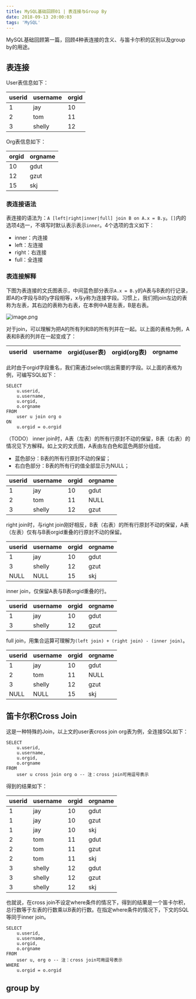 ```yaml
---
title: MySQL基础回顾01 | 表连接与Group By
date: 2018-09-13 20:00:03
tags: 'MySQL'
---
```


MySQL基础回顾第一篇，回顾4种表连接的含义、与笛卡尔积的区别以及group by的用途。

<!-- more -->

## 表连接

User表信息如下：

userid|username|orgid
---|---|---
1|jay|10
2|tom|11
3|shelly|12

Org表信息如下：

orgid|orgname
---|---
10|gdut
12|gzut
15|skj

### 表连接语法

表连接的语法为：`A [left|right|inner|full] join B on A.x = B.y`。`[]`内的选项4选一，不填写时默认表示表示`inner`。4个选项的含义如下：

- inner：内连接
- left：左连接
- right：右连接
- full：全连接

### 表连接解释

下图为表连接的文氏图表示，中间蓝色部分表示`A.x = B.y`的A表与B表的行记录，即A的x字段与B的y字段相等，x与y称为连接字段。习惯上，我们把join左边的表称为左表，其右边的表称为右表，在本例中A是左表，B是右表。

![image.png](https://upload-images.jianshu.io/upload_images/908013-e4bd042c0115b6cf.png?imageMogr2/auto-orient/strip%7CimageView2/2/w/1240)

对于join，可以理解为把A的所有列和B的所有列并在一起。以上面的表格为例，A表和B表的列并在一起变成了：

userid|username|orgid(user表)|orgid(org表)|orgname
---|---|---|---|---

此时由于orgid字段重名，我们需通过select挑出需要的字段。以上面的表格为例，可编写SQL如下：

```
SELECT 
    u.userid,
    u.username,
    u.orgid,
    o.orgname
FROM
    user u join org o
ON
    u.orgid = o.orgid
```

（TODO）
inner join时，A表（左表）的所有行原封不动的保留，B表（右表）的情况见下方解释。如上文的文氏图，A表由左白色和蓝色两部分组成，

- 蓝色部分：B表的所有行原封不动的保留；
- 右白色部分：B表的所有行的值全部显示为NULL；

userid|username|orgid|orgname
---|---|---|---
1|jay|10|gdut
2|tom|11|NULL
3|shelly|12|gzut

right join时，与right join刚好相反，B表（右表）的所有行原封不动的保留，A表（左表）仅有与B表orgid重叠的行原封不动的保留。

userid|username|orgid|orgname
---|---|---|---
1|jay|10|gdut
3|shelly|12|gzut
NULL|NULL|15|skj

inner join，仅保留A表与B表orgid重叠的行。

userid|username|orgid|orgname
---|---|---|---
1|jay|10|gdut
3|shelly|12|gzut

full join，用集合运算可理解为`(left join) + (right join) - (inner join)`。

userid|username|orgid|orgname
---|---|---|---
1|jay|10|gdut
2|tom|11|NULL
3|shelly|12|gzut
NULL|NULL|15|skj

## 笛卡尔积Cross Join

这是一种特殊的Join，以上文的user表cross join org表为例，全连接SQL如下：

```
SELECT 
    u.userid,
    u.username,
    u.orgid,
    o.orgname
FROM
    user u cross join org o -- 注：cross join可用逗号表示
```

得到的结果如下：

userid|username|orgid|orgname
---|---|---|---
1|jay|10|gdut
1|jay|10|gzut
1|jay|10|skj
2|tom|11|gdut
2|tom|11|gzut
2|tom|11|skj
3|shelly|12|gdut
3|shelly|12|gzut
3|shelly|12|skj

也就说，在cross join不设定where条件的情况下，得到的结果是一个笛卡尔积，总行数等于左表的行数乘以B表的行数。在指定where条件的情况下，下文的SQL等同于inner join。

```
SELECT 
    u.userid,
    u.username,
    u.orgid,
    o.orgname
FROM
    user u, org o -- 注：cross join可用逗号表示
WHERE
    u.orgid = o.orgid
```

## group by